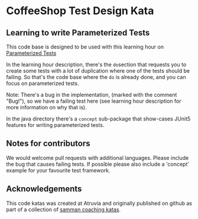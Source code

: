 # CoffeeShop Test Design Kata

## Learning to write Parameterized Tests

This code base is designed to be used with this learning hour on [Parameterized Tests](https://sammancoaching.org/learning_hours/test_design/parameterized_tests.html)

In the learning hour description, there's the `do`section that requests you to create some tests with a lot of duplication where one of the tests should be failing. So that's the code base where the `do` is already done, and you can focus on parameterized tests.

Note: There's a bug in the implementation, (marked with the comment "Bug!"), so we have a failing test here (see learning hour description for more information on why that is).

In the java directory there's a `concept` sub-package that show-cases JUnit5 features for writing parameterized tests.

## Notes for contributors

We would welcome pull requests with additional languages. Please include the bug that causes failing tests. If possible please also include a 'concept' example for your favourite test framework.

## Acknowledgements

This code katas was created at Atruvia and originally published on github as part of a collection of [samman coaching katas](https://github.com/atruvia/samman-coaching-katas).
